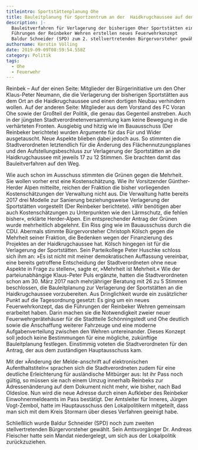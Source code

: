 ```yaml
---
titleintro: Sportstättenplanung Ohe
title: Bauleitplanung für Sportzentrum an der  Haidkrugchaussee auf den Weg gebracht
description: |-
  Bauleitverfahren für Verlagerung der bisherigen Oher Sportstätten eingeleitet.
  Führungen der Reinbeker Wehren erstellen neues Feuerwehrkonzept
  Baldur Schneider (SPD) zum 2. stellvertretenden Bürgervorsteher gewählt.
authorname: Kerstin Völling
date: 2019-09-09T08:59:54.558Z
category: Politik
tags:
  - Ohe
  - Feuerwehr
---
```

Reinbek – Auf der einen Seite: Mitglieder der Bürgerinitiative um den Oher Klaus-Peter Neumann, die die Verlagerung der bisherigen Sportstätten aus dem Ort an die Haidkrugchaussee und einen dortigen Neubau verhindern wollen. Auf der anderen Seite: Mitglieder aus dem Vorstand des FC Voran Ohe sowie der Großteil der Politik, die genau das Gegenteil anstreben. Auch in der jüngsten Stadtverordnetenversammlung kam keine Bewegung in die verhärteten Fronten. Ausgiebig und hitzig wie im Bauausschuss (Der Reinbeker berichtete) wurden Argumente für das Für und Wider ausgetauscht. Neue Aspekte blieben dabei jedoch aus. So stimmten die Stadtverordneten letztendlich für die Änderung des Flächennutzungsplanes und den Aufstellungsbeschluss zur Verlagerung der Sportstätten an die Haidkrugchaussee mit jeweils 17 zu 12 Stimmen. Sie brachten damit das Bauleitverfahren auf den Weg.
 

Wie auch schon im Ausschuss stimmten die Grünen gegen die Mehrheit. Sie wollen vorher erst eine Kostenschätzung. Wie ihr Vorsitzender Günther-Herder Alpen mitteilte, reichen der Fraktion die bisher vorliegenden Kostenschätzungen der Verwaltung nicht aus. Die Verwaltung hatte bereits 2017 drei Modelle zur Sanierung beziehungsweise Verlagerung der Sportstätten vorgestellt (Der Reinbeker berichtete). »Wir benötigen aber auch Kostenschätzungen zu Unterpunkten wie den Lärmschutz, die fehlen bisher«, erklärte Herder-Alpen. Ein entsprechender Antrag der Grünen wurde mehrheitlich abgelehnt. 
Ein Riss ging wie im Bauausschuss durch die CDU. Abermals stimmte Bürgervorsteher Christoph Kölsch gegen die Mehrheit seiner Fraktion, die Bedenken wegen der Finanzierung des Projektes  an der Haidkrugchaussee hat. Kölsch hingegen ist für die Verlagerung der Sportstätten. Sein Parteikollege Peter Huschke schloss sich ihm an: »Es ist nicht mit meiner demokratischen Auffassung vereinbar, eine bereits getroffene Entscheidung der Stadtverordneten ohne neue Aspekte in Frage zu stellen«, sagte er, »Mehrheit ist Mehrheit.« Wie der parteiunabhängige Klaus-Peter Puls ergänzte, hatten die Stadtverordneten schon am 30. März 2017 nach mehrjähriger Beratung mit 26 zu 5 Stimmen beschlossen, die Bauleitplanung zur Verlagerung der Sportstätten an die Haidkrugchaussee vorzubereiten. 
Aus Dringlichkeit wurde ein zusätzlicher Punkt auf die Tagesordnung gesetzt: Es ging um ein neues Feuerwehrkonzept, das die Führungen der Reinbeker Wehren gemeinsam erarbeitet haben. Darin machen sie die Notwendigkeit zweier neuer Feuerwehrgerätehäuser für die Stadtteile Schönningstedt und Ohe deutlich sowie die Anschaffung weiterer Fahrzeuge und eine moderne Aufgabenverteilung zwischen den Wehren untereinander. Dieses Konzept soll jedoch keine Bestimmungen für eine mögliche, zukünftige Bauleitplanung festlegen. Einstimmig voteten die Stadtverordneten für den Antrag, der aus dem zuständigen Hauptausschuss kam.


Mit der »Änderung der Melde-anschrift auf elektronischen Aufenthaltstiteln« sprachen sich die Stadtverordneten zudem für eine deutliche Erleichterung für ausländische Mitbürger aus: Ist ihr Pass noch gültig, so müssen sie nach einem Umzug innerhalb Reinbeks zur Adressenänderung auf dem Dokument nicht mehr, wie bisher, nach Bad Oldesloe. Nun wird die neue Adresse durch einen Aufkleber des Reinbeker Einwohnermeldeamts im Pass bestätigt. Der Amtsleiter für Inneres, Jürgen Vogt-Zembol, hatte im Hauptausschuss den Lokalpolitikern mitgeteilt, dass man sich mit dem Kreis Stormarn über dieses Verfahren geeinigt habe.  


Schließlich wurde Baldur Schneider (SPD) noch zum zweiten stellvertretenden Bürgervorsteher gewählt. Sein Amtsvorgänger Dr. Andreas Fleischer hatte sein Mandat niedergelegt, um sich aus der Lokalpolitik zurückzuziehen.
